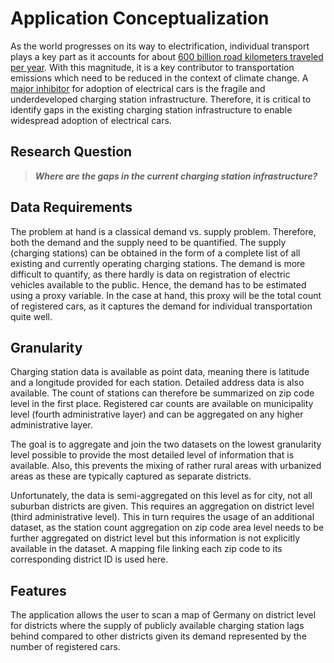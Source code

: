 # Application Conceptualization
As the world progresses on its way to electrification, individual transport plays a key part as it accounts for about [600 billion road kilometers traveled per year](https://www.umweltbundesamt.de/daten/verkehr/fahrleistungen-verkehrsaufwand-modal-split#fahrleistung-im-personen-und-guterverkehr). With this magnitude, it is a key contributor to transportation emissions which need to be reduced in the context of climate change. A [major inhibitor](https://efahrer.chip.de/news/umfrage-raeumt-mit-vorurteil-auf-die-deutschen-wollen-e-autos_109074#:~:text=27%20Prozent%20der%20Befragten%2C%20die,gegen%20den%20Kauf%20eines%20Elektroautos) for adoption of electrical cars is the fragile and underdeveloped charging station infrastructure. Therefore, it is critical to identify gaps in the existing charging station infrastructure to enable widespread adoption of electrical cars.
## Research Question
> ***Where are the gaps in the current charging station infrastructure?***
## Data Requirements
The problem at hand is a classical demand vs. supply problem. Therefore, both the demand and the supply need to be quantified. The supply (charging stations) can be obtained in the form of a complete list of all existing and currently operating charging stations. The demand is more difficult to quantify, as there hardly is data on registration of electric vehicles available to the public. Hence, the demand has to be estimated using a proxy variable. In the case at hand, this proxy will be the total count of registered cars, as it captures the demand for individual transportation quite well.
## Granularity
Charging station data is available as point data, meaning there is latitude and a longitude provided for each station. Detailed address data is also available. The count of stations can therefore be summarized on zip code level in the first place. Registered car counts are available on municipality level (fourth administrative layer) and can be aggregated on any higher administrative layer.

The goal is to aggregate and join the two datasets on the lowest granularity level possible to provide the most detailed level of information that is available. Also, this prevents the mixing of rather rural areas with urbanized areas as these are typically captured as separate districts.

Unfortunately, the data is semi-aggregated on this level as for city, not all suburban districts are given. This requires an aggregation on district level (third administrative level). This in turn requires the usage of an additional dataset, as the station count aggregation on zip code area level needs to be further aggregated on district level but this information is not explicitly available in the dataset. A mapping file linking each zip code to its corresponding district ID is used here.
## Features
The application allows the user to scan a map of Germany on district level for districts where the supply of publicly available charging station lags behind compared to other districts given its demand represented by the number of registered cars.